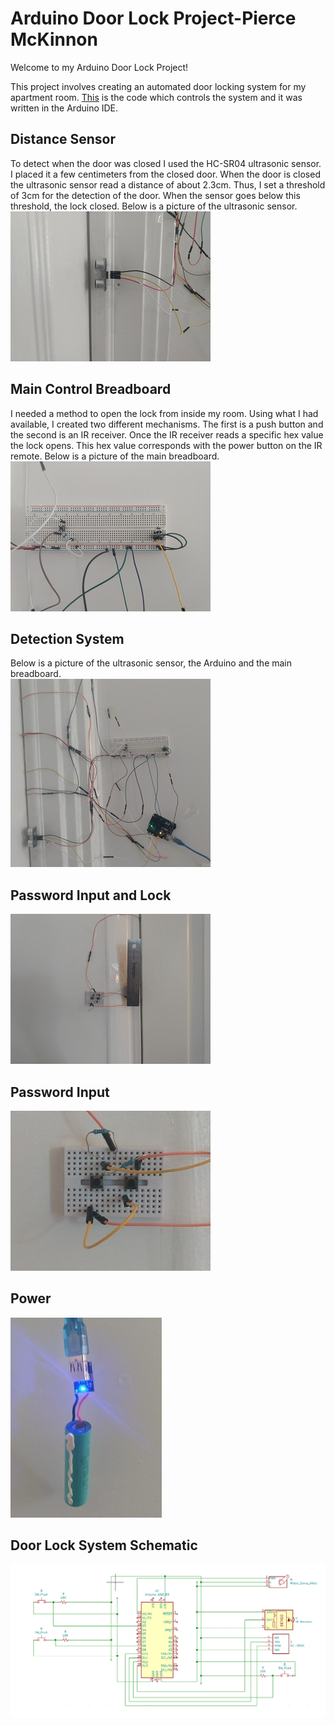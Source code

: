 # Arduino Door Lock Project-Pierce McKinnon
Welcome to my Arduino Door Lock Project!  
  
This project involves creating an automated door locking system for my apartment room.
[This](https://github.com/PierceMckinnon/Arduino-PierceMcKinnon/blob/master/Door%20Lock/Lock.ino) is the code which controls the system and it was written in the Arduino IDE.  
## Distance Sensor
To detect when the door was closed I used the HC-SR04 ultrasonic sensor. I placed it a few centimeters from the closed door. When the door is closed the ultrasonic sensor read a distance of about 2.3cm. Thus, I set a threshold of 3cm for the detection of the door. When the sensor goes below this threshold, the lock closed. Below is a picture of the ultrasonic sensor.  
![](https://raw.githubusercontent.com/PierceMckinnon/Arduino-PierceMcKinnon/master/Door%20Lock/Images/Distance.jpg)   
## Main Control Breadboard
I needed a method to open the lock from inside my room. Using what I had available, I created two different mechanisms. The first is a push button and the second is an IR receiver. Once the IR receiver reads a specific hex value the lock opens. This hex value corresponds with the power button on the IR remote. Below is a picture of the main breadboard.  
![](https://raw.githubusercontent.com/PierceMckinnon/Arduino-PierceMcKinnon/master/Door%20Lock/Images/Main%20Control.jpg)  
## Detection System
Below is a picture of the ultrasonic sensor, the Arduino and the main breadboard.  
![](https://raw.githubusercontent.com/PierceMckinnon/Arduino-PierceMcKinnon/master/Door%20Lock/Images/All%20together.jpg)   
## Password Input and Lock

![](https://raw.githubusercontent.com/PierceMckinnon/Arduino-PierceMcKinnon/master/Door%20Lock/Images/Lock_Password.jpg)    
## Password Input
![](https://raw.githubusercontent.com/PierceMckinnon/Arduino-PierceMcKinnon/master/Door%20Lock/Images/Password.jpg)    
## Power
![](https://raw.githubusercontent.com/PierceMckinnon/Arduino-PierceMcKinnon/master/Door%20Lock/Images/Power.jpg)   
## Door Lock System Schematic
![](https://raw.githubusercontent.com/PierceMckinnon/Arduino-PierceMcKinnon/master/Door%20Lock/Images/Schema.PNG)    
